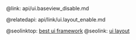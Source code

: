 @link: api/ui.baseview_disable.md

@relatedapi:
	api/link/ui.layout_enable.md

@seolinktop: [best ui framework](https://webix.com)
@seolink: [ui layout](https://webix.com/widget/layout/)